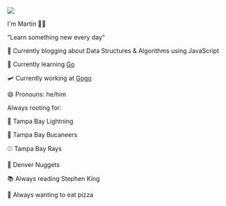 ![](https://media.giphy.com/media/PkpNy9LkUD0B5P7NDg/giphy.gif)

I'm Martin 👋🏻

"Learn something new every day"

🔭  Currently blogging about Data Structures & Algorithms using JavaScript

🌱  Currently learning [Go](https://golang.org/)

🛩  Currently working at [Gogo](https://www.gogoair.com/)

😄  Pronouns: he/him
 
Always rooting for: 

🏒  Tampa Bay Lightning

🏈  Tampa Bay Bucaneers 

⚾️  Tampa Bay Rays

🏀  Denver Nuggets

📚 Always reading Stephen King

🍕 Always wanting to eat pizza
